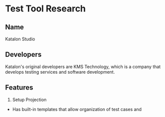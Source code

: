 # Test Tool Research

## Name
Katalon Studio

## Developers
Katalon's original developers are KMS Technology, which is a company that develops testing services and software development.

## Features
1. Setup Projection
* Has built-in templates that allow organization of test cases and  
